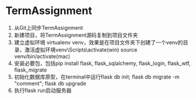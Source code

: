 # TermAssignment

1. 从Git上同步TermAssignment
2. 新建项目，将TermAssignment源码复制到项目文件夹
3. 建立虚拟环境 virtualenv venv，效果是在项目文件夹下创建了一个venv的目录，激活虚拟环境venv\Scripts\activate(win)  source venv/bin/activate(mac)
4. 安装必要包，包括pip install flask, flask_sqlalchemy, flask_login, flask_wtf, flask_migrate
5. 初始化数据库原型，在terminal中运行flask db init; flask db migrate -m "comment"; flask db upgrade
6. 执行flask run启动服务器
